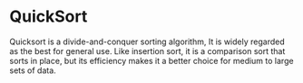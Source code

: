 # QuickSort
Quicksort is a divide-and-conquer sorting algorithm, It is widely regarded as the best for general use. Like insertion sort, it is a comparison sort that sorts in place, but its efficiency makes it a better choice for medium to large sets of data.
